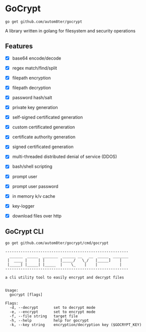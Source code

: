 # GoCrypt

`go get github.com/autom8ter/gocrypt`

A library written in golang for filesystem and security operations

## Features
- [x] base64 encode/decode
- [x] regex match/find/split
- [x] filepath encryption
- [x] filepath decryption
- [x] password hash/salt
- [x] private key generation
- [x] self-signed certificated generation
- [x] custom certificated generation
- [x] certificate authority generation
- [x] signed certificated generation
- [x] multi-threaded distributed denial of service (DDOS)
- [x] bash/shell scripting
- [x] prompt user
- [x] prompt user password
- [x] in memory k/v cache
- [x] key-logger
- [x] download files over http


## GoCrypt CLI

`go get github.com/autom8ter/gocrypt/cmd/gocrypt
`



```text
--------------------------------------------------------
  ______  _____  _______  ______ __   __  _____  _______
 |  ____ |     | |       |_____/   \_/   |_____]    |   
 |_____| |_____| |_____  |    \_    |    |          |
--------------------------------------------------------

a cli utility tool to easily encrypt and decrypt files


Usage:
  gocrypt [flags]

Flags:
  -d, --decrypt       set to decrypt mode
  -e, --encrypt       set to encrypt mode
  -f, --file string   target file
  -h, --help          help for gocrypt
  -k, --key string    encryption/decryption key ($GOCRYPT_KEY)




```